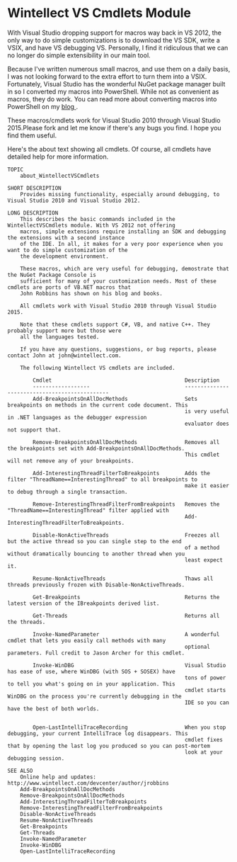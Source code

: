 # Wintellect VS Cmdlets Module #

With Visual Studio dropping support for macros way back in VS 2012, the only way to do simple customizations is to download the VS SDK, write a VSIX, and have VS debugging VS. Personally, I find it ridiculous that we can no longer do simple extensibility in our main tool.

Because I've written numerous small macros, and use them on a daily basis, I was not looking forward to the extra effort to turn them into a VSIX. Fortunately, Visual Studio has the wonderful NuGet package manager built in so I converted my macros into PowerShell. While not as convenient as macros, they do work. You can read more about converting macros into PowerShell on my [blog ](http://www.wintellect.com/devcenter/jrobbins/using-nuget-powershell-to-replace-missing-macros-in-dev-11).

These macros/cmdlets work for Visual Studio 2010 through Visual Studio 2015.Please fork and let me know if there's any bugs you find. I hope you find them useful.

Here's the about text showing all cmdlets. Of course, all cmdlets have detailed help for more information.

	TOPIC
	    about_WintellectVSCmdlets
	    
	SHORT DESCRIPTION
	    Provides missing functionality, especially around debugging, to Visual Studio 2010 and Visual Studio 2012.
	           
	LONG DESCRIPTION
	    This describes the basic commands included in the WintellectVSCmdlets module. With VS 2012 not offering
	    macros, simple extensions require installing an SDK and debugging the extensions with a second instance
	    of the IDE. In all, it makes for a very poor experience when you want to do simple customization of the 
	    the development environment.
	    
	    These macros, which are very useful for debugging, demostrate that the NuGet Package Console is 
	    sufficient for many of your customization needs. Most of these cmdlets are ports of VB.NET macros that 
	    John Robbins has shown on his blog and books.
	    
	    All cmdlets work with Visual Studio 2010 through Visual Studio 2015.
	    
	    Note that these cmdlets support C#, VB, and native C++. They probably support more but those were
	    all the languages tested.
	
	    If you have any questions, suggestions, or bug reports, please contact John at john@wintellect.com.
	                 
	    The following Wintellect VS cmdlets are included.
	
	        Cmdlet					                        Description
	        ------------------		                        ----------------------------------------------
	        Add-BreakpointsOnAllDocMethods                  Sets breakpoints on methods in the current code document. This
	                                                        is very useful in .NET languages as the debugger expression 
	                                                        evaluator does not support that.
	                                                        
	        Remove-BreakpointsOnAllDocMethods               Removes all the breakpoints set with Add-BreakpointsOnAllDocMethods.
	                                                        This cmdlet will not remove any of your breakpoints.
	        
	        Add-InterestingThreadFilterToBreakpoints        Adds the filter "ThreadName==InterestingThread" to all breakpoints to
	                                                        make it easier to debug through a single transaction.
	                                                        
	        Remove-InterestingThreadFilterFromBreakpoints   Removes the "ThreadName==InterestingThread" filter applied with
	                                                        Add-InterestingThreadFilterToBreakpoints.
	
	        Disable-NonActiveThreads                        Freezes all but the active thread so you can single step to the end
	                                                        of a method without dramatically bouncing to another thread when you 
	                                                        least expect it.
	                                                        
	        Resume-NonActiveThreads                         Thaws all threads previously frozen with Disable-NonActiveThreads.
	
	        Get-Breakpoints                                 Returns the latest version of the IBreakpoints derived list.
	        
	        Get-Threads                                     Returns all the threads.
	        
	        Invoke-NamedParameter                           A wonderful cmdlet that lets you easily call methods with many
	                                                        optional parameters. Full credit to Jason Archer for this cmdlet.
	        
            Invoke-WinDBG                                   Visual Studio has ease of use, where WinDBG (with SOS + SOSEX) have 
                                                            tons of power to tell you what's going on in your application. This
                                                            cmdlet starts WinDBG on the process you're currently debugging in the
                                                            IDE so you can have the best of both worlds.

	                                                        
	        Open-LastIntelliTraceRecording                  When you stop debugging, your current IntelliTrace log disappears. This
	                                                        cmdlet fixes that by opening the last log you produced so you can post-mortem
	                                                        look at your debugging session.
	
	SEE ALSO
	    Online help and updates: http://www.wintellect.com/devcenter/author/jrobbins
	    Add-BreakpointsOnAllDocMethods
	    Remove-BreakpointsOnAllDocMethods
	    Add-InterestingThreadFilterToBreakpoints
	    Remove-InterestingThreadFilterFromBreakpoints
	    Disable-NonActiveThreads
	    Resume-NonActiveThreads
	    Get-Breakpoints
	    Get-Threads
	    Invoke-NamedParameter
	    Invoke-WinDBG
	    Open-LastIntelliTraceRecording
	
